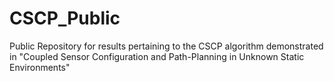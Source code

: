 # CSCP_Public
Public Repository for results pertaining to the CSCP algorithm demonstrated in "Coupled Sensor Configuration and Path-Planning in Unknown Static Environments"
